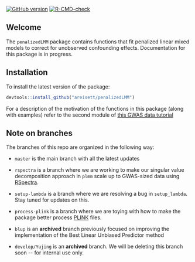 <!-- badges: start -->
[![GitHub version](https://img.shields.io/static/v1?label=GitHub&message=1.0.1&color=blue&logo=github)](https://github.com/areisett/penalizedLMM)
[![R-CMD-check](https://github.com/areisett/penalizedLMM/workflows/R-CMD-check/badge.svg)](https://github.com/areisett/penalizedLMM/actions)
<!-- badges: end -->

## Welcome 

The `penalizedLMM` package contains functions that fit penalized linear mixed models to correct for unobserved confounding effects. Documentation for this package is in progress. 


## Installation 

To install the latest version of the package: 

```r
devtools::install_github("areisett/penalizedLMM")
```

For a description of the motivation of the functions in this package (along with examples) refer to the second module of [this GWAS data tutorial](https://pbreheny.github.io/adv-gwas-tutorial/index.html)


## Note on branches 

The branches of this repo are organized in the following way: 

  - `master` is the main branch with all the latest updates 
  
  - `rspectra` is a branch where we are working to make our singular value decomposition approach in `plmm` scale up to GWAS-sized data using [RSpectra](https://github.com/yixuan/RSpectra). 
  
  - `setup-lambda` is a branch where we are resolving a bug in `setup_lambda`. Stay tuned for updates on this. 
  
  - `process-plink` is a branch where we are toying with how to make the package better process [PLINK](https://www.cog-genomics.org/plink/1.9/) files. 
  
  - `blup` is an **archived** branch previously focused on improving the implementation of the Best Linear Unbiased Predictor method 
  
  - `develop/Yujing` is an **archived** branch. We will be deleting this branch soon -- for internal use only. 